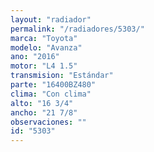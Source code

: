 ```yaml
---
layout: "radiador"
permalink: "/radiadores/5303/"
marca: "Toyota"
modelo: "Avanza"
ano: "2016"
motor: "L4 1.5"
transmision: "Estándar"
parte: "16400BZ480"
clima: "Con clima"
alto: "16 3/4"
ancho: "21 7/8"
observaciones: ""
id: "5303"
---
```


